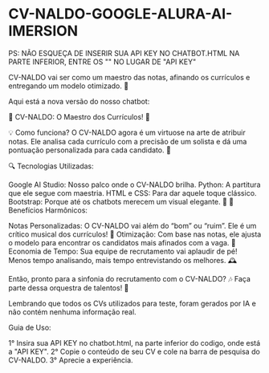 # CV-NALDO-GOOGLE-ALURA-AI-IMERSION

PS: NÃO ESQUEÇA DE INSERIR SUA API KEY NO CHATBOT.HTML NA PARTE INFERIOR, ENTRE OS "" NO LUGAR DE "API KEY"

CV-NALDO vai ser como um maestro das notas, afinando os currículos e entregando um modelo otimizado. 🎵

Aqui está a nova versão do nosso chatbot:

🎩 CV-NALDO: O Maestro dos Currículos! 🎩

💡 Como funciona? O CV-NALDO agora é um virtuose na arte de atribuir notas. Ele analisa cada currículo com a precisão de um solista e dá uma pontuação personalizada para cada candidato. 🌟

🔍 Tecnologias Utilizadas:

Google AI Studio: Nosso palco onde o CV-NALDO brilha.
Python: A partitura que ele segue com maestria.
HTML e CSS: Para dar aquele toque clássico.
Bootstrap: Porque até os chatbots merecem um visual elegante. 👔
🎼 Benefícios Harmônicos:

Notas Personalizadas: O CV-NALDO vai além do “bom” ou “ruim”. Ele é um crítico musical dos currículos! 🎵
Otimização: Com base nas notas, ele ajusta o modelo para encontrar os candidatos mais afinados com a vaga. 🎻
Economia de Tempo: Sua equipe de recrutamento vai aplaudir de pé! Menos tempo analisando, mais tempo entrevistando os melhores. 🕰️

Então, pronto para a sinfonia do recrutamento com o CV-NALDO? 🎶 
Faça parte dessa orquestra de talentos! 💪

Lembrando que todos os CVs utilizados para teste, foram gerados por IA e não contém nenhuma informação real.

Guia de Uso:

1° Insira sua API KEY no chatbot.html, na parte inferior do codigo, onde está a "API KEY".
2° Copie o conteúdo de seu CV e cole na barra de pesquisa do CV-NALDO.
3° Aprecie a experiência.
